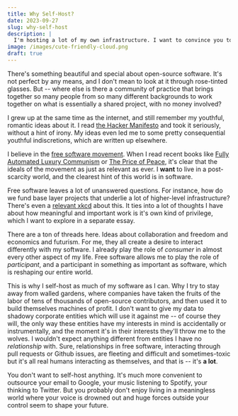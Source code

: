 ```yaml
---
title: Why Self-Host?
date: 2023-09-27
slug: why-self-host
description: |
  I'm hosting a lot of my own infrastructure. I want to convince you to do the same.
image: /images/cute-friendly-cloud.png
draft: true
---
```


There's something beautiful and special about open-source software.
It's not perfect by any means, and I don't mean to look at it through rose-tinted glasses.
But -- where else is there a community of practice that brings together so many people from so many different backgrounds to work together on what is essentially a shared project, with no money involved?

I grew up at the same time as the internet, and still remember my youthful, romantic ideas about it.
I read [the Hacker Manifesto](https://www.askapache.com/hacking/hacker-manifesto/) and took it seriously, without a hint of irony.
My ideas even led me to some pretty consequential youthful indiscretions, which are written up elsewhere.

I believe in the [free software movement](https://en.wikipedia.org/wiki/Free_software_movement).
When I read recent books like [Fully Automated Luxury Communism](https://en.wikipedia.org/wiki/Fully_Automated_Luxury_Communism) or [The Price of Peace](https://www.theguardian.com/books/2020/jun/14/the-price-of-peace-by-zachary-d-carter-review-how-liberals-betrayed-keynes), it's clear that the ideals of the movement as just as relevant as ever.
I **want** to live in a post-scarcity world, and the clearest hint of this world is in software.

Free software leaves a lot of unanswered questions.
For instance, how do we fund base layer projects that underlie a lot of higher-level infrastructure?
There's even a [relevant xkcd](https://xkcd.com/2347/) about this.
It ties into a lot of thoughts I have about how meaningful and important work is it's own kind of privilege, which I want to explore in a separate essay.

There are a ton of threads here.
Ideas about collaboration and freedom and economics and futurism.
For me, they all create a desire to interact differently with my software.
I already play the role of *consumer* in almost every other aspect of my life.
Free software allows me to play the role of *participant*, and a participant in something as important as software, which is reshaping our entire world.

This is why I self-host as much of my software as I can.
Why I try to stay away from walled gardens, where companies have taken the fruits of the labor of tens of thousands of open-source contributors, and then used it to build themselves machines of profit.
I don't want to give my data to shadowy corporate entities which will use it against me -- of course they will, the only way these entities have my interests in mind is accidentally or instrumentally, and the moment it's in their interests they'll throw me to the wolves.
I wouldn't expect anything different from entities I have no *relationship* with.
Sure, relationships in free software, interacting through pull requests or Github issues, are fleeting and difficult and sometimes-toxic but it's all real humans interacting as themselves, and that is -- it's **a lot**.

You don't want to self-host anything.
It's much more convenient to outsource your email to Google, your music listening to Spotify, your thinking to Twitter.
But you probably don't enjoy living in a meaningless world where your voice is drowned out and huge forces outside your control seem to shape your future.
